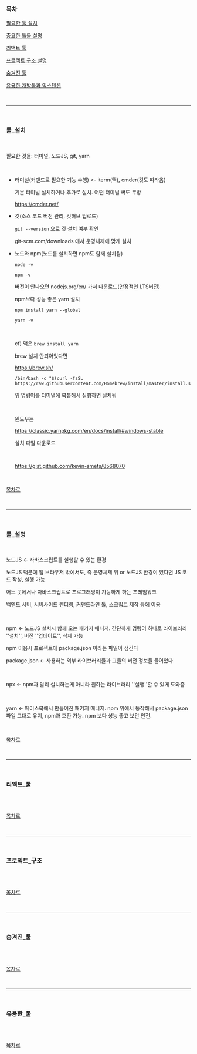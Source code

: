 ### 목차

[필요한 툴 설치](#툴_설치)

[중요한 툴들 설명](#툴_설명)

[리액트 툴](#리액트_툴)

[프로젝트 구조 설명](#프로젝트_구조)

[숨겨진 툴](#숨겨진_툴)

[유용한 개발툴과 익스텐션](#유용한_툴)

<br/>

---

<br />

### 툴_설치

<br />

필요한 것들: 터미널, 노드JS, git, yarn

<br />

* 터미널(커맨드로 필요한 기능 수행) <- iterm(맥), cmder(깃도 따라옴)

  기본 터미널 설치하거나 추가로 설치. 어떤 터미널 써도 무방

  https://cmder.net/

* 깃(소스 코드 버전 관리, 깃허브 업로드)

  `git --version` 으로 깃 설치 여부 확인

  git-scm.com/downloads 에서 운영체제에 맞게 설치

* 노드와 npm(노드를 설치하면 npm도 함께 설치됨)

  `node -v`

  `npm -v`

  버전이 안나오면 nodejs.org/en/ 가서 다운로드(안정적인 LTS버전)

  npm보다 성능 좋은 yarn 설치

  `npm install yarn --global`

  `yarn -v`

  <br />

  cf) 맥은 `brew install yarn`

  brew 설치 안되어있다면

  https://brew.sh/

  ```
  /bin/bash -c "$(curl -fsSL https://raw.githubusercontent.com/Homebrew/install/master/install.sh)"
  ```

  위 명령어를 터미널에 복붙해서 실행하면 설치됨

  <br />

  윈도우는

  https://classic.yarnpkg.com/en/docs/install/#windows-stable

  설치 파일 다운로드

  <br />

  https://gist.github.com/kevin-smets/8568070

<br />

[목차로](#목차)

<br />

---

<br />

### 툴_설명

<br />

노드JS <- 자바스크립트를 실행할 수 있는 환경

노드JS 덕분에 웹 브라우저 밖에서도, 즉 운영체제 위 or 노드JS 환경이 있다면 JS 코드 작성, 실행 가능

어느 곳에서나 자바스크립트로 프로그래밍이 가능하게 하는 프레임워크

백엔드 서버, 서버사이드 렌더링, 커맨드라인 툴, 스크립트 제작 등에 이용

<br />

npm <- 노드JS 설치시 함께 오는 패키지 매니저. 간단하게 명령어 하나로 라이브러리 ''설치'', 버전 ''업데이트'', 삭제 가능

npm 이용시 프로젝트에 package.json 이라는 파일이 생긴다

package.json <- 사용하는 외부 라이브러리들과 그들의 버전 정보들 들어있다

<br />

npx <- npm과 달리 설치하는게 아니라 원하는 라이브러리 ''실행''할 수 있게 도와줌

<br />

yarn <- 페이스북에서 만들어진 패키지 매니저. npm 위에서 동작해서 package.json 파일 그대로 유지, npm과 호환 가능. npm 보다 성능 좋고 보안 안전.

<br />

[목차로](#목차)

<br />

---

<br />

### 리액트_툴

<br />



<br />

[목차로](#목차)

<br />

---

<br />

### 프로젝트_구조

<br />



<br />

[목차로](#목차)

<br />

---

<br />

### 숨겨진_툴

<br />



<br />

[목차로](#목차)

<br />

---

<br />

### 유용한_툴

<br />



<br />

[목차로](#목차)

<br />